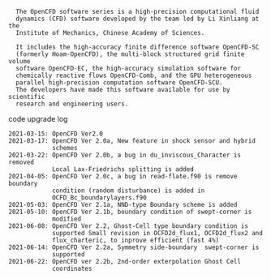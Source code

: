 
      The OpenCFD software series is a high-precision computational fluid
      dynamics (CFD) software developed by the team led by Li Xinliang at the 
      Institute of Mechanics, Chinese Academy of Sciences.
      
      It includes the high-accuracy finite difference software OpenCFD-SC 
      (formerly Hoam-OpenCFD), the multi-block structured grid finite volume 
      software OpenCFD-EC, the high-accuracy simulation software for 
      chemically reactive flows OpenCFD-Comb, and the GPU heterogeneous 
      parallel high-precision computation software OpenCFD-SCU.
      The developers have made this software available for use by scientific 
      research and engineering users.

code upgrade log
      
    2021-03-15: OpenCFD Ver2.0
    2021-03-17: OpenCFD Ver 2.0a, New feature in shock sensor and hybrid 
                schemes
    2021-03-22: OpenCFD Ver 2.0b, a bug in du_inviscous_Character is removed  
                Local Lax-Friedrichs splitting is added
    2021-04-05: OpenCFD Ver 2.0c, a bug in read-flate.f90 is remove boundary  
                condition (random disturbance) is added in  
                OCFD_Bc_boundarylayers.f90
    2021-05-03: OpenCFD Ver 2.1a, NND-type Boundary scheme is added
    2021-05-10: OpenCFD Ver 2.1b, boundary condition of swept-corner is  
                modified
    2021-06-08: OpenCFD Ver 2.2, Ghost-Cell type boundary condition is  
                supported Small revision in OCFD2d_flux1, OCFD2d_flux2 and  
                flux_charteric, to inprove efficient (fast 4%)
    2021-06-14: OpenCFD Ver 2.2a, Symmetry side-boundary  swept-corner is  
                supported
    2021-06-22: OpenCFD ver 2.2b, 2nd-order exterpolation Ghost Cell  
                coordinates
